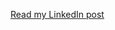 [Read my LinkedIn post](https://www.linkedin.com/pulse/extending-amazon-sns-subscription-browsers-websocket-api-polineni)
